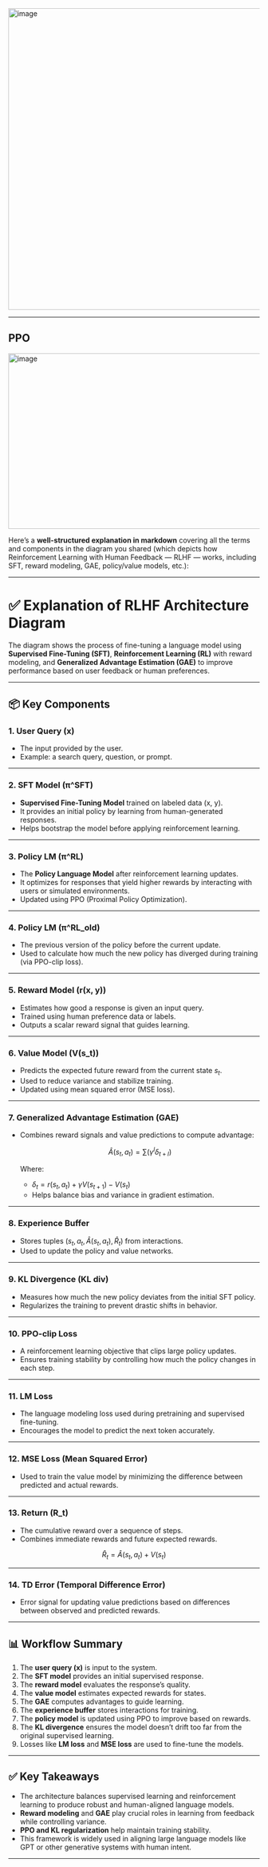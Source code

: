 <img width="850" height="603" alt="image" src="https://github.com/user-attachments/assets/239d67a1-2db2-4f38-8952-c3a9c7bcfdc9" />

---
PPO
---
<img width="720" height="351" alt="image" src="https://github.com/user-attachments/assets/9d55d188-7885-4109-b18d-7ca183e4617a" />

Here’s a **well-structured explanation in markdown** covering all the terms and components in the diagram you shared (which depicts how Reinforcement Learning with Human Feedback — RLHF — works, including SFT, reward modeling, GAE, policy/value models, etc.):

---

# ✅ **Explanation of RLHF Architecture Diagram**

The diagram shows the process of fine-tuning a language model using **Supervised Fine-Tuning (SFT)**, **Reinforcement Learning (RL)** with reward modeling, and **Generalized Advantage Estimation (GAE)** to improve performance based on user feedback or human preferences.

---

## 📦 **Key Components**

### 1. **User Query (x)**

* The input provided by the user.
* Example: a search query, question, or prompt.

---

### 2. **SFT Model (π^SFT)**

* **Supervised Fine-Tuning Model** trained on labeled data (x, y).
* It provides an initial policy by learning from human-generated responses.
* Helps bootstrap the model before applying reinforcement learning.

---

### 3. **Policy LM (π^RL)**

* The **Policy Language Model** after reinforcement learning updates.
* It optimizes for responses that yield higher rewards by interacting with users or simulated environments.
* Updated using PPO (Proximal Policy Optimization).

---

### 4. **Policy LM (π^RL\_old)**

* The previous version of the policy before the current update.
* Used to calculate how much the new policy has diverged during training (via PPO-clip loss).

---

### 5. **Reward Model (r(x, y))**

* Estimates how good a response is given an input query.
* Trained using human preference data or labels.
* Outputs a scalar reward signal that guides learning.

---

### 6. **Value Model (V(s\_t))**

* Predicts the expected future reward from the current state $s_t$.
* Used to reduce variance and stabilize training.
* Updated using mean squared error (MSE loss).

---

### 7. **Generalized Advantage Estimation (GAE)**

* Combines reward signals and value predictions to compute advantage:

  $$
  \hat{A}(s_t, a_t) = \sum (\gamma^l \delta_{t+l})
  $$

  Where:

  * $\delta_t = r(s_t, a_t) + \gamma V(s_{t+1}) - V(s_t)$
  * Helps balance bias and variance in gradient estimation.

---

### 8. **Experience Buffer**

* Stores tuples $(s_t, a_t, \hat{A}(s_t, a_t), \hat{R}_t)$ from interactions.
* Used to update the policy and value networks.

---

### 9. **KL Divergence (KL div)**

* Measures how much the new policy deviates from the initial SFT policy.
* Regularizes the training to prevent drastic shifts in behavior.

---

### 10. **PPO-clip Loss**

* A reinforcement learning objective that clips large policy updates.
* Ensures training stability by controlling how much the policy changes in each step.

---

### 11. **LM Loss**

* The language modeling loss used during pretraining and supervised fine-tuning.
* Encourages the model to predict the next token accurately.

---

### 12. **MSE Loss (Mean Squared Error)**

* Used to train the value model by minimizing the difference between predicted and actual rewards.

---

### 13. **Return (R\_t)**

* The cumulative reward over a sequence of steps.
* Combines immediate rewards and future expected rewards.

$$
\hat{R}_t = \hat{A}(s_t, a_t) + V(s_t)
$$

---

### 14. **TD Error (Temporal Difference Error)**

* Error signal for updating value predictions based on differences between observed and predicted rewards.

---

## 📊 **Workflow Summary**

1. The **user query (x)** is input to the system.
2. The **SFT model** provides an initial supervised response.
3. The **reward model** evaluates the response’s quality.
4. The **value model** estimates expected rewards for states.
5. The **GAE** computes advantages to guide learning.
6. The **experience buffer** stores interactions for training.
7. The **policy model** is updated using PPO to improve based on rewards.
8. The **KL divergence** ensures the model doesn’t drift too far from the original supervised learning.
9. Losses like **LM loss** and **MSE loss** are used to fine-tune the models.

---

## ✅ **Key Takeaways**

* The architecture balances supervised learning and reinforcement learning to produce robust and human-aligned language models.
* **Reward modeling** and **GAE** play crucial roles in learning from feedback while controlling variance.
* **PPO and KL regularization** help maintain training stability.
* This framework is widely used in aligning large language models like GPT or other generative systems with human intent.

---

